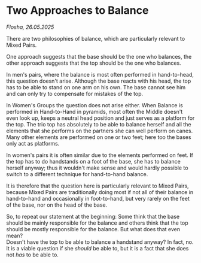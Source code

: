 # Two Approaches to Balance

*Flosha, 26.05.2025*

There are two philosophies of balance, which are particularly relevant to Mixed Pairs. 

One approach suggests that the base should be the one who balances, the other approach suggests that the top should be the one who balances. 

In men's pairs, where the balance is most often performed in hand-to-head, this question doesn't arise. Although the base reacts with his head, the top has to be able to stand on one arm on his own. The base cannot see him and can only try to compensate for mistakes of the top. 

In Women's Groups the question does not arise either. When Balance is performed in Hand-to-Hand in pyramids, most often the Middle doesn't even look up, keeps a neutral head position and just serves as a platform for the top. The trio top has absolutely to be able to balance herself and all the elements that she performs on the partners she can well perform on canes. Many other elements are performed on one or two feet; here too the bases only act as platforms. 

In women's pairs it is often similar due to the elements performed on feet. If the top has to do handstands on a foot of the base, she has to balance herself anyway; thus it wouldn't make sense and would hardly possible to switch to a different technique for hand-to-hand balance.

It is therefore that the question here is particularly relevant to Mixed Pairs, because Mixed Pairs are traditionally doing most if not all of their balance in hand-to-hand and occasionally in foot-to-hand, but very rarely on the feet of the base, nor on the head of the base. 

So, to repeat our statement at the beginning: Some think that the base should be mainly responsible for the balance and others think that the top should be mostly responsible for the balance. But what does that even mean?  
Doesn't have the top to be able to balance a handstand anyway? In fact, no. It is a viable question if she *should* be able to, but it is a fact that she does not *has* to be able to.











